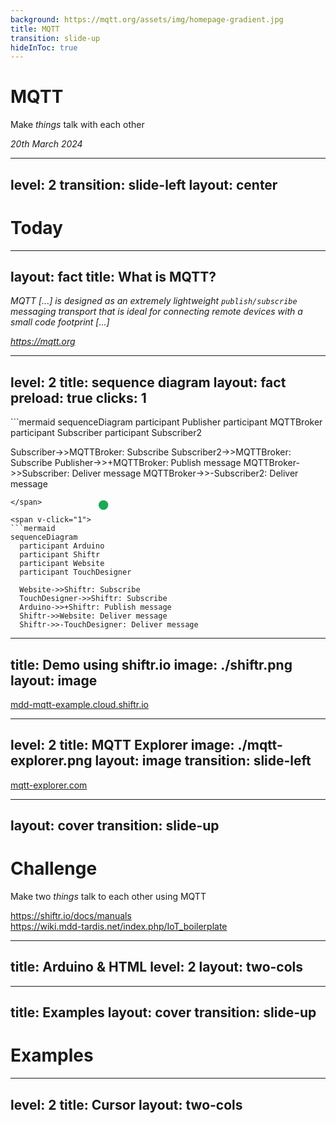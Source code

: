 ```yaml
---
background: https://mqtt.org/assets/img/homepage-gradient.jpg
title: MQTT
transition: slide-up
hideInToc: true
---
```


# MQTT

Make _things_ talk with each other

<time datetime="2024-03-20">_20th March 2024_</time>


---
level: 2
transition: slide-left
layout: center
---

# Today

<Toc maxDepth="1"></Toc>


---
layout: fact
title: What is MQTT?
---

<em class="text-5xl">
MQTT [...] is designed as an extremely lightweight <code class="underline underline-[#1BAA54]">publish/subscribe</code> messaging transport that is ideal for connecting remote devices with a small code footprint [...]
</em>

<cite>https://mqtt.org</cite>


---
level: 2
title: sequence diagram
layout: fact
preload: true
clicks: 1
---

<span v-click.hide="1">
```mermaid
sequenceDiagram
  participant Publisher
  participant MQTTBroker
  participant Subscriber
  participant Subscriber2

  Subscriber->>MQTTBroker: Subscribe
  Subscriber2->>MQTTBroker: Subscribe
  Publisher->>+MQTTBroker: Publish message
  MQTTBroker->>Subscriber: Deliver message
  MQTTBroker->>-Subscriber2: Deliver message
```
</span>

<span v-click="1">
```mermaid
sequenceDiagram
  participant Arduino
  participant Shiftr
  participant Website
  participant TouchDesigner

  Website->>Shiftr: Subscribe
  TouchDesigner->>Shiftr: Subscribe
  Arduino->>+Shiftr: Publish message
  Shiftr->>Website: Deliver message
  Shiftr->>-TouchDesigner: Deliver message
```
</span>

<div class="animated-dot one"></div>
<div class="animated-dot two"></div>

<style>
  .slidev-vclick-target {
    transition: all 500ms ease;
  }

  .slidev-vclick-hidden {
    transform: scale(0);
    display: none;
  }

  @keyframes moveDotOne {
    0% {
      transform: translateX(127px) translateY(-220px);
      opacity: 1;
    }
    30% {
      transform: translateX(327px) translateY(-220px);
      opacity: 1;
    }
    60% {
      transform: translateX(327px) translateY(-166px);
      opacity: 1;
    }
    90% {
      transform: translateX(527px) translateY(-166px);
      opacity: 1;
    }
    95% {
      transform: translateX(527px) translateY(-166px);
      opacity: 0;
    }
    100% {
      transform: translateX(127px) translateY(-166px);
      opacity: 0;
    }
  }

  @keyframes moveDotTwo {
    0% {
      transform: translateX(127px) translateY(-220px);
      opacity: 1;
    }
    30% {
      transform: translateX(327px) translateY(-220px);
      opacity: 1;
    }
    60% {
      transform: translateX(327px) translateY(-111px);
      opacity: 1;
    }
    90% {
      transform: translateX(727px) translateY(-111px);
      opacity: 1;
    }
    95% {
      transform: translateX(727px) translateY(-111px);
      opacity: 0;
    }
    100% {
      transform: translateX(127px) translateY(-111px);
      opacity: 0;
    }
  }

  .animated-dot {
    content: ' ';
    width: 15px;
    height: 15px;
    background-color: #1BAA54;
    border-radius: 50%;
    position: absolute;
    animation-duration: 2s;
    animation-iteration-count: infinite;
  }

  .animated-dot.one {
    animation-name: moveDotOne;
  }

  .animated-dot.two {
    animation-name: moveDotTwo;
  }
</style>


---
title: Demo using shiftr.io
image: ./shiftr.png
layout: image
---

<div class="flex items-end justify-center h-full text-4xl">
  <a href="https://mdd-mqtt-example.cloud.shiftr.io">mdd-mqtt-example.cloud.shiftr.io</a>
</div>

---
level: 2
title: MQTT Explorer
image: ./mqtt-explorer.png
layout: image
transition: slide-left
---

<div class="flex items-end justify-center h-full text-4xl">
  <a href="https://mqtt-explorer.com/">mqtt-explorer.com</a>
</div>

---
layout: cover
transition: slide-up
---

# Challenge

Make two _things_ talk to each other using MQTT

https://shiftr.io/docs/manuals <br/>
https://wiki.mdd-tardis.net/index.php/IoT_boilerplate

---
title: Arduino & HTML
level: 2
layout: two-cols
---


<template v-slot:default>

**Arduino**

```cpp
#include <WiFi.h>
#include <PubSubClient.h>

WiFiClient net;
PubSubClient client(net);
client.setServer("<server>", "<port>");
client.setCallback(onMessageArrived)

const char* id = String(random(0xffff), HEX);
const char* topic = "<topic>";

void setup() {
  Serial.begin(9600);
  WiFi.begin("<ssid>", "<pass>");
  while (WiFi.status() != WL_CONNECTED) { delay(500); }
  client.connect(id, "<user>", "<pass>");
  client.subscribe(topic);
  client.publish(topic, "Hello from " + id);
}

void loop() { client.loop(); }

void onMessageArrived(char *topic, byte *message) {
  Serial.println("received: " + String((char*)message));
}
```

</template>
<template v-slot:right>

**HTML**

```html
<body>
  <script src="https://unpkg.com/mqtt/dist/mqtt.js"></script>

  <script>
    const id = Math.random().toString(36).substring(7);
    const topic = "<topic>";
    
    const client = mqtt.connect(
        "<server>",
        { clientId: id }
    );

    client.on("connect", function () {
      console.log("connected!");
      client.subscribe(topic);
      client.publish(topic, "Hello from " + id);
    });
    
    client.on("message", function (topic, message) {
      console.log("received '" + message + "' on " + topic);
    })
  </script>
</body>
```
</template>

<style>
  .slidev-layout {
    padding: 0.5rem;
    grid-template-columns: 1fr 1fr;
    gap: 1rem;
  }
</style>

---
title: Examples
layout: cover
transition: slide-up
---

# Examples

---
level: 2
title: Cursor
layout: two-cols
---

<template v-slot:default>

```html
<body>
<script
src="https://unpkg.com/paho-mqtt@1.0.2/mqttws31.js"></script>

<script>
  const id = Math.random().toString(36).substring(7);
  const topic = "mouse/" + id;
  const server = "broker.hivemq.com";
  const client = new Paho.MQTT.Client(server, 9001, id);
  
  client.onMessageArrived = (message) => {
    console.log("received: " + message.payloadString);
  }

  client.connect({
    // userName: "<user>",
    // password: "<pass>",
    onSuccess: () => {
      client.subscribe("mouse/+");
      client.send(topic, "Hello from " + id);
    },
    useSSL: window.location.protocol === "https:",
    onFailure: console.log,
  })
</script>
</body>
```

</template>
<template v-slot:right>

```html
<div>asd</div>
```

</template>

<style>
  .slidev-layout {
    padding: 0.5rem;
    grid-template-columns: 1fr 1fr;
    gap: 0.25rem;
  }
</style>